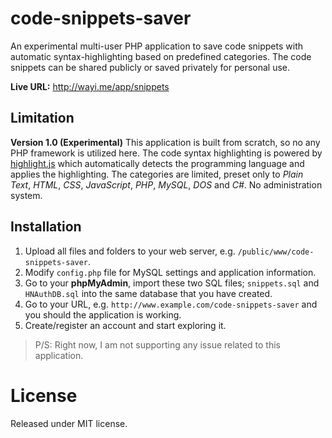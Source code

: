 # code-snippets-saver

An experimental multi-user PHP application to save code snippets with automatic syntax-highlighting based on predefined categories. The code snippets can be shared publicly or saved privately for personal use.

**Live URL:** http://wayi.me/app/snippets

## Limitation

**Version 1.0 (Experimental)**
This application is built from scratch, so no any PHP framework is utilized here. The code syntax highlighting is powered by [highlight.js](https://highlightjs.org/) which automatically detects the programming language and applies the highlighting. The categories are limited, preset only to _Plain Text_, _HTML_, _CSS_, _JavaScript_, _PHP_, _MySQL_, _DOS_ and _C#_. No administration system.

## Installation

1. Upload all files and folders to your web server, e.g. `/public/www/code-snippets-saver`.
2. Modify `config.php` file for MySQL settings and application information.
3. Go to your **phpMyAdmin**, import these two SQL files; `snippets.sql` and `HNAuthDB.sql` into the same database that you have created.
4. Go to your URL, e.g. `http://www.example.com/code-snippets-saver` and you should the application is working.
5. Create/register an account and start exploring it.

> P/S: Right now, I am not supporting any issue related to this application.

# License

Released under MIT license.
